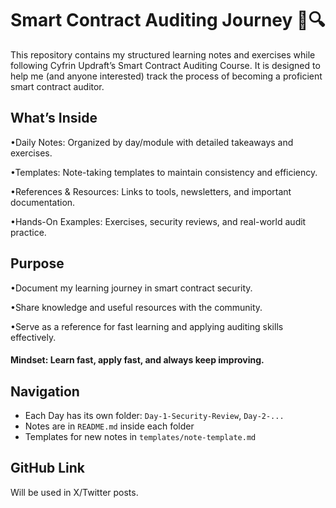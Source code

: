 # Smart Contract Auditing Journey 📜🔍

This repository contains my structured learning notes and exercises while following Cyfrin Updraft’s Smart Contract Auditing Course. It is designed to help me (and anyone interested) track the process of becoming a proficient smart contract auditor.

## What’s Inside

•Daily Notes: Organized by day/module with detailed takeaways and exercises.

•Templates: Note-taking templates to maintain consistency and efficiency.

•References & Resources: Links to tools, newsletters, and important documentation.

•Hands-On Examples: Exercises, security reviews, and real-world audit practice.


## Purpose

•Document my learning journey in smart contract security.

•Share knowledge and useful resources with the community.

•Serve as a reference for fast learning and applying auditing skills effectively.


#### Mindset: Learn fast, apply fast, and always keep improving.


## Navigation
- Each Day has its own folder: `Day-1-Security-Review`, `Day-2-...`
- Notes are in `README.md` inside each folder
- Templates for new notes in `templates/note-template.md`

## GitHub Link
Will be used in X/Twitter posts.
